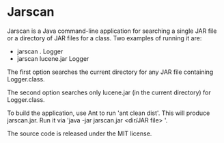 # Jarscan
Jarscan is a Java command-line application for searching a single JAR file or a directory of JAR files for a class.  Two examples of running it are:

* jarscan . Logger
* jarscan lucene.jar Logger

The first option searches the current directory for any JAR file containing Logger.class.

The second option searches only lucene.jar (in the current directory) for Logger.class.

To build the application, use Ant to run 'ant clean dist'.  This will produce jarscan.jar.  Run it via 'java -jar jarscan.jar <dir/JAR file> <class name>'.

The source code is released under the MIT license.
